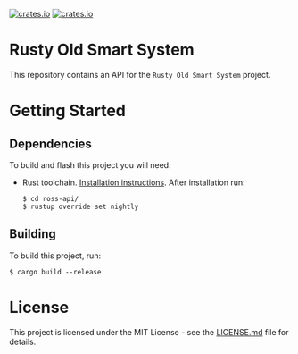 [![crates.io](https://img.shields.io/crates/v/ross-api.svg)](https://crates.io/crates/ross-api)
[![crates.io](https://img.shields.io/crates/d/ross-api.svg)](https://crates.io/crates/ross-api)

# Rusty Old Smart System
This repository contains an API for the `Rusty Old Smart System` project. 

# Getting Started

## Dependencies
To build and flash this project you will need:

- Rust toolchain. [Installation instructions](https://www.rust-lang.org/learn/get-started). After installation run:
    ```
    $ cd ross-api/
    $ rustup override set nightly
    ```

## Building
To build this project, run:
```
$ cargo build --release
```

# License
This project is licensed under the MIT License - see the [LICENSE.md](LICENSE.md) file for details.
